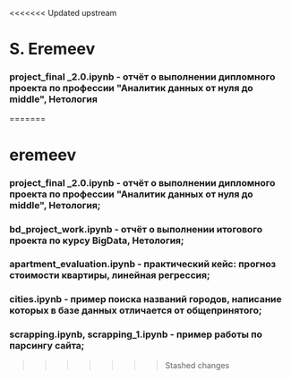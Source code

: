<<<<<<< Updated upstream
# S. Eremeev
### project_final _2.0.ipynb - отчёт о выполнении дипломного проекта по профессии "Аналитик данных от нуля до middle", Нетология

=======
# eremeev
### project_final _2.0.ipynb - отчёт о выполнении дипломного проекта по профессии "Аналитик данных от нуля до middle", Нетология;
### bd_project_work.ipynb - отчёт о выполнении итогового проекта по курсу BigData, Нетология;
### apartment_evaluation.ipynb - практический кейс: прогноз стоимости квартиры, линейная регрессия;
### cities.ipynb - пример поиска названий городов, написание которых в базе данных отличается от общепринятого;
### scrapping.ipynb, scrapping_1.ipynb - пример работы по парсингу сайта;
>>>>>>> Stashed changes
